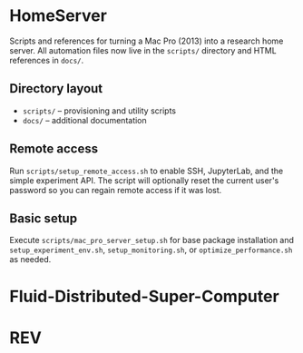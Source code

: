# HomeServer

Scripts and references for turning a Mac Pro (2013) into a research home server.
All automation files now live in the `scripts/` directory and HTML references in
`docs/`.

## Directory layout
- `scripts/` – provisioning and utility scripts
- `docs/` – additional documentation

## Remote access
Run `scripts/setup_remote_access.sh` to enable SSH, JupyterLab, and the simple
experiment API. The script will optionally reset the current user's password so
you can regain remote access if it was lost.

## Basic setup
Execute `scripts/mac_pro_server_setup.sh` for base package installation and
`setup_experiment_env.sh`, `setup_monitoring.sh`, or `optimize_performance.sh`
as needed.
# Fluid-Distributed-Super-Computer
# REV
